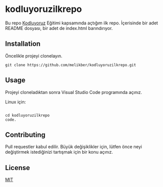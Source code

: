 # kodluyoruzilkrepo
Bu repo [Kodluyoruz](https://kodluyoruz.org) Eğitimi kapsamında açtığım ilk repo. İçerisinde bir adet README dosyası, bir adet de index.html barındırıyor.

## Installation

Öncelikle projeyi clonelayın.
```
git clone https://github.com/melikber/kodluyoruzilkrepo.git

```

## Usage

Projeyi cloneladıktan sonra Visual Studio Code programında açınız.

Linux için:

```

cd kodluyoruzilkrepo
code.

```

## Contributing

Pull requestler kabul edilir. Büyük değişiklikler için, lütfen önce neyi değiştirmek istediğinizi tartışmak için bir konu açınız.

## License

[MIT](https://choosealicense.com/licenses/mit)